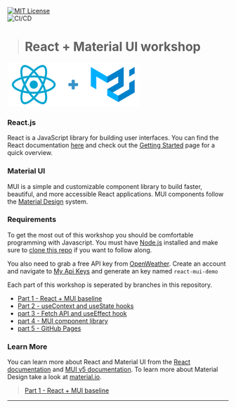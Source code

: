 [![MIT License][license-shield]][license-url] \
![CI/CD](https://github.com/rosealexander/react-mui-workshop/actions/workflows/main.yml/badge.svg)

> # React + Material UI workshop
![React + Material UI logos](./react_mui.png)

### React.js
React is a JavaScript library for building user interfaces.
You can find the React documentation [here](https://reactjs.org/docs)
and check out the [Getting Started](https://reactjs.org/docs/getting-started.html) page for a quick overview.

### Material UI
MUI is a simple and customizable component library to build faster, beautiful, and more accessible React applications.
MUI components follow the [Material Design](https://material.io/design/introduction) system.

### Requirements
To get the most out of this workshop you should be comfortable programming with Javascript.
You must have [Node.js](https://nodejs.org/en/) installed and make sure to [clone this repo](https://docs.github.com/en/repositories/creating-and-managing-repositories/cloning-a-repository)
if you want to follow along.

You also need to grab a free API key from [OpenWeather](https://openweathermap.org/api).
Create an account and navigate to [My Api Keys](https://home.openweathermap.org/api_keys)
and generate an key named `react-mui-demo`

Each part of this workshop is seperated by branches in this repository.
+ [Part 1 - React + MUI baseline](https://github.com/rosealexander/react-mui-workshop/tree/part1-react+mui-baseline)
+ [Part 2 - useContext and useState hooks](https://github.com/rosealexander/react-mui-workshop/tree/part2-useContext%26useState)
+ [part 3 - Fetch API and useEffect hook](https://github.com/rosealexander/react-mui-workshop/tree/part3-useEffect+useMemo)
+ [part 4 - MUI component library](https://github.com/rosealexander/react-mui-workshop/tree/part4-MUI)
+ [part 5 - GitHub Pages](https://github.com/rosealexander/react-mui-workshop/tree/part5-GitHub-Pages)

### Learn More
You can learn more about React and Material UI from the [React documentation](https://reactjs.org/)
and [MUI v5 documentation](https://mui.com/getting-started/installation/). To learn more about Material Design take a look at [material.io](https://material.io/design).

> [Part 1 - React + MUI baseline](https://github.com/rosealexander/react-mui-workshop/tree/part1-react+mui-baseline)

___
<!-- https://www.markdownguide.org/basic-syntax/#reference-style-links -->
[license-shield]: https://img.shields.io/github/license/rosealexander/react-mui-workshop.svg?style=for-the-badge
[license-url]: https://github.com/rosealexander/react-mui-workshop/blob/master/LICENSE
